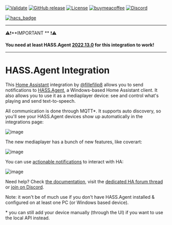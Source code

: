 [![Validate](https://github.com/LAB02-Research/HASS.Agent-Integration/workflows/Validate/badge.svg)](https://github.com/LAB02-Research/HASS.Agent-Integration/actions?query=workflow:"Validate")
[![GitHub release](https://img.shields.io/github/release/LAB02-Research/HASS.Agent-Integration?include_prereleases=&sort=semver&color=blue)](https://github.com/LAB02-Research/HASS.Agent-Integration/releases/)
[![License](https://img.shields.io/badge/License-MIT-blue)](#license)
[![buymeacoffee](https://img.shields.io/badge/BuyMeACoffee-Donate-blue.svg)](https://www.buymeacoffee.com/lab02research)
[![Discord](https://img.shields.io/badge/dynamic/json?color=blue&label=Discord&logo=discord&logoColor=white&query=presence_count&suffix=%20Online&url=https://discordapp.com/api/guilds/932957721622360074/widget.json)](https://discord.gg/nMvqzwrVBU)

[![hacs_badge](https://img.shields.io/badge/HACS-Default-41BDF5.svg)](https://github.com/hacs/integration)


----

⚠️❗**IMPORTANT ** ❗⚠️ 

**You need at least HASS.Agent [2022.13.0](https://github.com/LAB02-Research/HASS.Agent/releases/tag/2022.13.0) for this integration to work!**

----

# HASS.Agent Integration

This <a href="https://www.home-assistant.io" target="_blank">Home Assistant</a> integration by [@fillefilip8](https://github.com/fillefilip8) allows you to send notifications to <a href="https://github.com/LAB02-Research/HASS.Agent" target="_blank">HASS.Agent</a>, a Windows-based Home Assistant client. It also allows you to use it as a mediaplayer device: see and control what's playing and send text-to-speech. 

All communication is done through MQTT\*. It supports auto discovery, so you'll see your HASS.Agent devices show up automatically in the integrations page:

![image](https://user-images.githubusercontent.com/81011038/198246059-caa7f1cd-89f7-41f9-989e-724a1a67c2fe.png)

The new mediaplayer has a bunch of new features, like coverart:

![image](https://user-images.githubusercontent.com/81011038/198246217-cce288be-bbb7-4c5f-baff-510cc99c30b1.png)

You can use [actionable notifications](https://hassagent.readthedocs.io/en/latest/notifications/new/notification-actionable/) to interact with HA:

![image](https://user-images.githubusercontent.com/81011038/190643738-724dac45-4d03-4a19-a0e6-3a59b5de0aad.png)

Need help? Check [the documentation](https://hassagent.readthedocs.io/), visit the <a href="https://community.home-assistant.io/t/hass-agent-a-new-windows-based-client-to-receive-notifications-perform-quick-actions-and-much-more/369094" target="_blank">dedicated HA forum thread</a> or <a href="https://discord.gg/nMvqzwrVBU" target="_blank">join on Discord</a>.

Note: it won't be of much use if you don't have HASS.Agent installed & configured on at least one PC (or Windows based device).

\* you can still add your device manually (through the UI) if you want to use the local API instead.
